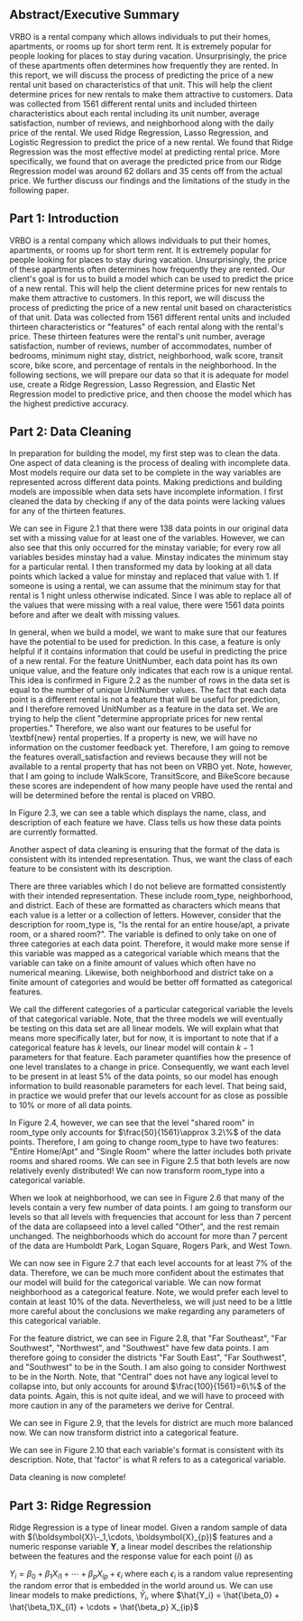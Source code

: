 ## Abstract/Executive Summary

VRBO is a rental company which allows individuals to put their homes, apartments, or rooms up for short term rent. It is extremely popular for people looking for places to stay during vacation. Unsurprisingly, the price of these apartments often determines how frequently they are rented. In this report, we will discuss the process of predicting the price of a new rental unit based on characteristics of that unit. This will help the client determine prices for new rentals to make them attractive to customers.  Data was collected from 1561 different rental units and included thirteen characteristics about each rental including its unit number, average satisfaction, number of reviews, and neighborhood along with the daily price of the rental. We used Ridge Regression, Lasso Regression, and Logistic Regression to predict the price of a new rental. We found that Ridge Regression was the most effective model at predicting rental price. More specifically, we found that on average the predicted price from our Ridge Regression model was around 62 dollars and 35 cents off from the actual price. We further discuss our findings and the limitations of the study in the following paper.

## Part 1: Introduction

VRBO is a rental company which allows individuals to put their homes, apartments, or rooms up for short term rent. It is extremely popular for people looking for places to stay during vacation. Unsurprisingly, the price of these apartments often determines how frequently they are rented.
Our client's goal is for us to build a model which can be used to predict the price of a new rental. This will help the client determine prices for new rentals to make them attractive to customers. In this report, we will discuss the process of predicting the price of a new rental unit based on characteristics of that unit. Data was collected from 1561 different rental units and included thirteen characteristics or "features" of each rental along with the rental's price. These thirteen features were the rental's unit number, average satisfaction, number of reviews, number of accommodates, number of bedrooms, minimum night stay, district, neighborhood, walk score, transit score, bike score, and percentage of rentals in the neighborhood.   In the following sections, we will prepare our data so that it is adequate for model use, create a Ridge Regression, Lasso Regression, and Elastic Net Regression model to predictive price, and then choose the model which has the highest predictive accuracy. 


## Part 2: Data Cleaning


In preparation for building the model, my first step was to clean the data. One aspect of data cleaning is the process of dealing with incomplete data. Most models require our data set to be complete in the way variables are represented across different data points. Making predictions and building models are impossible when data sets have incomplete information. I first cleaned the data by checking if any of the data points were lacking values for any of the thirteen features. 

We can see in Figure 2.1 that there were 138 data points in our original data set with a missing value for at least one of the variables. However, we can also see that this only occurred for the minstay variable; for every row all variables besides minstay had a value. Minstay indicates the minimum stay for a particular rental. I then transformed my data by looking at all data points which lacked a value for minstay and replaced that value with 1. If someone is using a rental, we can assume that the minimum stay for that rental is 1 night unless otherwise indicated. Since I was able to replace all of the values that were missing with a real value, there were 1561 data points before and after we dealt with missing values. 

In general, when we build a model, we want to make sure that our features have the potential to be used for prediction. In this case, a feature is only helpful if it contains information that could be useful in predicting the price of a new rental. For the feature UnitNumber, each data point has its own unique value, and the feature only indicates that each row is a unique rental. This idea is confirmed in Figure 2.2 as the number of rows in the data set is equal to the number of unique UnitNumber values. The fact that each data point is a different rental is not a feature that will be useful for prediction, and I therefore removed UnitNumber as a feature in the data set. We are trying to help the client "determine appropriate prices for new rental properties." Therefore, we also want our features to be useful for \textbf{new} rental properties. If a property is new, we will have no information on the customer feedback yet. Therefore, I am going to remove the features overall_satisfaction and reviews because they will not be available to a rental property that has not been on VRBO yet. Note, however, that I am going to include WalkScore, TransitScore, and BikeScore because these scores are independent of how many people have used the rental and will be determined before the rental is placed on VRBO. 

In Figure 2.3, we can see a table which displays the name, class, and description of each feature we have. Class tells us how these data points are currently formatted. 


Another aspect of data cleaning is ensuring that the format of the data is consistent with its intended representation. Thus, we want the class of each feature to be consistent with its description. 


 There are three variables which I do not believe are formatted consistently with their intended representation. These include room_type, neighborhood, and district. Each of these are formatted as characters which means that each value is a letter or a collection of letters.
 However, consider that the description for room_type is, "Is the rental for an entire house/apt, a private room, or a shared room?". The variable is defined to only take on one of three categories at each data point. Therefore, it would make more sense if this variable was mapped as a categorical variable which means that the variable can take on a finite amount of values which often have no numerical meaning. Likewise, both neighborhood and district take on a finite amount of categories and would be better off formatted as categorical features.
 
 We call the different categories of a particular categorical variable the levels of that categorical variable.  Note, that the three models we will eventually be testing on this data set are all linear models. We will explain what that means more specifically later, but for now, it is important to note that if a categorical feature has $k$ levels, our linear model will contain $k-1$ parameters for that feature. Each parameter quantifies how the presence of one level translates to a change in price. Consequently, we want each level to be present in at least $5\%$ of the data points, so our model has enough information to build reasonable parameters for each level. That being said, in practice we would prefer that our levels account for as close as possible to $10\%$ or more of all data points.
 
 In Figure 2.4, however, we can see that the level "shared room" in room_type only accounts for $\frac{50}{1561}\approx 3.2\%$ of the data points. Therefore, I am going to change room_type to have two features: "Entire Home/Apt" and "Single Room" where the latter includes both private rooms and shared rooms. We can see in Figure 2.5 that both levels are now relatively evenly distributed! We can now transform room_type into a categorical variable.
 
 When we look at neighborhood, we can see in Figure 2.6 that many of the levels contain a very few number of data points. I am going to transform our levels so that all levels with frequencies that account for less than 7 percent of the data are collapseed into a level called "Other", and the rest remain unchanged.  The neighborhoods which do account for more than 7 percent of the data are Humboldt Park, Logan Square, Rogers Park, and West Town. 
 
 We can now see in Figure 2.7 that each level accounts for at least $7\%$ of the data. Therefore, we can be much more confident about the estimates that our model will build for the categorical variable. We can now format neighborhood as a categorical feature. Note, we would prefer each level to contain at least $10\%$ of the data. Nevertheless, we will just need to be a little more careful about the conclusions we make regarding any parameters of this categorical variable. 
 
 For the feature district, we can see in Figure 2.8, that "Far Southeast", "Far Southwest", "Northwest", and  "Southwest" have few data points. I am therefore going to consider the districts "Far South East", "Far Southwest", and "Southwest" to be in the South. I am also going to consider Northwest to be in the North. Note, that "Central" does not have any logical level to collapse into, but only accounts for around $\frac{100}{1561}=6\%$ of the data points. Again, this is not quite ideal, and we will have to proceed with more caution in any of the parameters we derive for Central. 
 
 We can see in Figure 2.9, that the levels for district are much more balanced now. We can now transform district into a categorical feature.
 
 We can see in Figure 2.10 that each variable's format is consistent with its description. Note, that 'factor' is what R refers to as a categorical variable.

Data cleaning is now complete!

## Part 3: Ridge Regression

Ridge Regression is a type of linear model. Given a random sample of data with  $(\boldsymbol{X}\-_1,\cdots, \boldsymbol{X}_{p})$ features and a numeric response variable  $\boldsymbol{Y}$, a linear model describes the relationship between the features and the response value for each point $(i)$ as

$Y_i = \beta_0 + \beta_1X_{i1} + \cdots + \beta_p X_{ip} + \epsilon_i$
 where each $\epsilon_i$ is a random value representing the random error that is embedded in the world around us. We can use linear models to make predictions, $\hat{Y}_i$, where 
$\hat{Y_i} = \hat{\beta_0} + \hat{\beta_1}X_{i1} + \cdots + \hat{\beta_p} X_{ip}$
